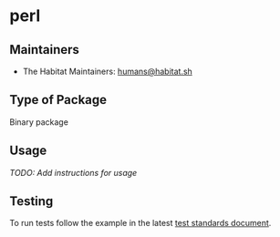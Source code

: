 # perl

## Maintainers

* The Habitat Maintainers: <humans@habitat.sh>

## Type of Package

Binary package

## Usage

*TODO: Add instructions for usage*

## Testing

To run tests follow the example in the latest [test standards document](https://github.com/habitat-sh/core-plans/blob/master/docs/dev/policy_documents/standards-for-tests.md).
